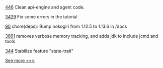 
[446](https://github.com/hyperledger/cello/pull/446) Clean api-engine and agent code.

[3429](https://github.com/hyperledger/fabric/pull/3429) Fix some errors in the tutorial

[90](https://github.com/hyperledger/aries-staticagent-python/pull/90) chore(deps): Bump nokogiri from 1.12.5 to 1.13.6 in /docs

[3861](https://github.com/hyperledger/besu/pull/3861) removes verbose memory tracking, and adds jdk to include jcmd and tools

[344](https://github.com/hyperledger/transact/pull/344) Stabilize feature "state-trait"


[See more >>>](https://start-here.hyperledger.org/pull-requests)

